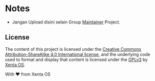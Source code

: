 # Notes
 * Jangan Upload disini selain Group [Maintainer](../maintainer/MAINTAINER.md) Project.  
 
 License
---

The content of this project is licensed under the [Creative Commons Attribution-ShareAlike 4.0 International license](https://creativecommons.org/licenses/by-sa/4.0/), and the underlying code used to format and display that content is licensed under the [GPLv3](http://opensource.org/licenses/gpl-3.0.html) by [Xenta OS](http://www.xentaos.com/).


With ♥ from Xenta OS
